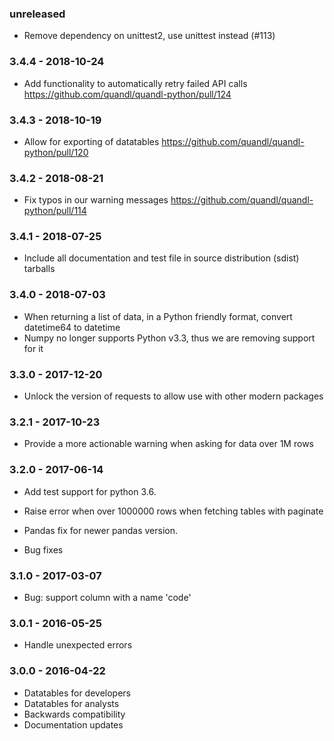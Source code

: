 ### unreleased
* Remove dependency on unittest2, use unittest instead (#113)

### 3.4.4 - 2018-10-24

* Add functionality to automatically retry failed API calls https://github.com/quandl/quandl-python/pull/124

### 3.4.3 - 2018-10-19

* Allow for exporting of datatables https://github.com/quandl/quandl-python/pull/120

### 3.4.2 - 2018-08-21

* Fix typos in our warning messages https://github.com/quandl/quandl-python/pull/114

### 3.4.1 - 2018-07-25

* Include all documentation and test file in source distribution (sdist) tarballs

### 3.4.0 - 2018-07-03

* When returning a list of data, in a Python friendly format, convert datetime64 to datetime
* Numpy no longer supports Python v3.3, thus we are removing support for it

### 3.3.0 - 2017-12-20

* Unlock the version of requests to allow use with other modern packages

### 3.2.1 - 2017-10-23

* Provide a more actionable warning when asking for data over 1M rows

### 3.2.0 - 2017-06-14

* Add test support for python 3.6.

* Raise error when over 1000000 rows when fetching tables with paginate

* Pandas fix for newer pandas version.

* Bug fixes

### 3.1.0 - 2017-03-07

* Bug: support column with a name 'code'

### 3.0.1 - 2016-05-25

* Handle unexpected errors

### 3.0.0 - 2016-04-22

* Datatables for developers
* Datatables for analysts
* Backwards compatibility
* Documentation updates
